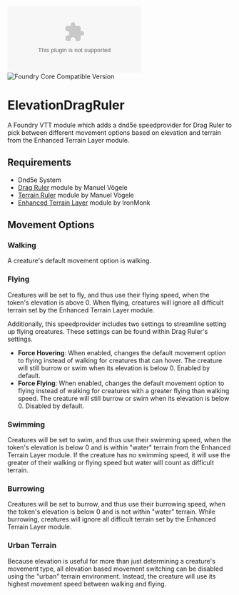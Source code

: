 ![Latest Release Download Count](https://img.shields.io/github/downloads/PepijnMC/ElevationDragRuler/latest/module.zip?color=2b82fc&label=DOWNLOADS&style=for-the-badge) ![Foundry Core Compatible Version](https://img.shields.io/badge/dynamic/json.svg?url=https%3A%2F%2Fgithub.com%2FPepijnMC%2FElevationDragRuler%2Freleases%2Flatest%2Fdownload%2Fmodule.json&label=Foundry%20Version&query=$.compatibleCoreVersion&colorB=orange&style=for-the-badge)
# ElevationDragRuler
A Foundry VTT module which adds a dnd5e speedprovider for Drag Ruler to pick between different movement options based on elevation and terrain from the Enhanced Terrain Layer module.
## Requirements
- Dnd5e System
- [Drag Ruler](https://github.com/manuelVo/foundryvtt-drag-ruler) module by Manuel Vögele
- [Terrain Ruler](https://github.com/manuelVo/foundryvtt-terrain-ruler) module by Manuel Vögele
- [Enhanced Terrain Layer](https://github.com/ironmonk88/enhanced-terrain-layer) module by IronMonk
## Movement Options
### Walking
A creature's default movement option is walking.
### Flying
Creatures will be set to fly, and thus use their flying speed, when the token's elevation is above 0. When flying, creatures will ignore all difficult terrain set by the Enhanced Terrain Layer module.

Additionally, this speedprovider includes two settings to streamline setting up flying creatures. These settings can be found within Drag Ruler's settings.
- **Force Hovering**: When enabled, changes the default movement option to flying instead of walking for creatures that can hover. The creature will still burrow or swim when its elevation is below 0. Enabled by default.
- **Force Flying**: When enabled, changes the default movement option to flying instead of walking for creatures with a greater flying than walking speed. The creature will still burrow or swim when its elevation is below 0. Disabled by default.

### Swimming
Creatures will be set to swim, and thus use their swimming speed, when the token's elevation is below 0 and is within "water" terrain from the Enhanced Terrain Layer module. If the creature has no swimming speed, it will use the greater of their walking or flying speed but water will count as difficult terrain.

### Burrowing
Creatures will be set to burrow, and thus use their burrowing speed, when the token's elevation is below 0 and is not within "water" terrain. While burrowing, creatures will ignore all difficult terrain set by the Enhanced Terrain Layer module.

### Urban Terrain
Because elevation is useful for more than just determining a creature's movement type, all elevation based movement switching can be disabled using the "urban" terrain environment. Instead, the creature will use its highest movement speed between walking and flying.
